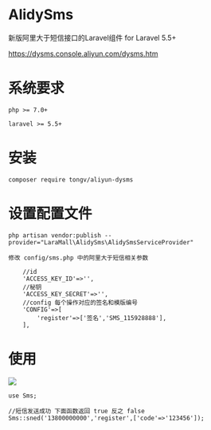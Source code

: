 # AlidySms
<p>新版阿里大于短信接口的Laravel组件 for Laravel 5.5+ </p>

https://dysms.console.aliyun.com/dysms.htm
# 系统要求
````
php >= 7.0+

laravel >= 5.5+

````

# 安装
````
composer require tongv/aliyun-dysms
````
# 设置配置文件
````
php artisan vendor:publish --provider="LaraMall\AlidySms\AlidySmsServiceProvider"

修改 config/sms.php 中的阿里大于短信相关参数

  	//id
	'ACCESS_KEY_ID'=>'',
	//秘钥
	'ACCESS_KEY_SECRET'=>'',
	//config 每个操作对应的签名和模版编号
    'CONFIG'=>[
        'register'=>['签名','SMS_115928888'],
    ],
````

# 使用

<img src="http://ox5dwi7xi.bkt.clouddn.com/github/sms-tp.png">

````
use Sms;

//短信发送成功 下面函数返回 true 反之 false
Sms::sned('13800000000','register',['code'=>'123456']);

````



